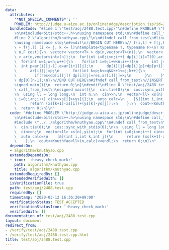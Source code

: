 ```yaml
---
data:
  attributes:
    '*NOT_SPECIAL_COMMENTS*': ''
    PROBLEM: http://judge.u-aizu.ac.jp/onlinejudge/description.jsp?id=2488
  bundledCode: "#line 1 \"test/aoj/2488.test.cpp\"\n#define PROBLEM \"http://judge.u-aizu.ac.jp/onlinejudge/description.jsp?id=2488\"\
    \n\n#include<bits/stdc++.h>\nusing namespace std;\n\n#define call_from_test\n\
    #line 2 \"algorithm/knuthyao.cpp\"\n\n#ifndef call_from_test\n#line 5 \"algorithm/knuthyao.cpp\"\
    \nusing namespace std;\n#endif\n//BEGIN CUT HERE\n// f(i,l) + f(j,k) >= f(i,k)\
    \ + f(j,l) (i <= j, k <= l)\ntemplate<typename T, typename F>\nT KnuthYao(int\
    \ n,F cost){\n  vector< vector<T> > dp(n,vector<T>(n));\n  vector< vector<int>\
    \ > ar(n,vector<int>(n));\n  for(int i=0;i<n;i++) dp[i][i]=T(0),ar[i][i]=i;\n\
    \  for(int w=1;w<n;w++){\n    for(int i=0;i+w<n;i++){\n      int j=i+w;\n    \
    \  int p=ar[i][j-1],q=ar[i+1][j];\n      dp[i][j]=dp[i][p]+dp[p+1][j]+cost(i,p,j);\n\
    \      ar[i][j]=p;\n      for(int k=p;k<=q&&k+1<=j;k++){\n        T res=dp[i][k]+dp[k+1][j]+cost(i,k,j);\n\
    \        if(res<dp[i][j]) dp[i][j]=res,ar[i][j]=k;\n      }\n    }\n  }\n  return\
    \ dp[0][n-1];\n}\n//END CUT HERE\n#ifndef call_from_test\n//INSERT ABOVE HERE\n\
    signed main(){\n  return 0;\n}\n#endif\n#line 8 \"test/aoj/2488.test.cpp\"\n#undef\
    \ call_from_test\n\nsigned main(){\n  cin.tie(0);\n  ios::sync_with_stdio(0);\n\
    \n  using ll = long long;\n  int n;\n  cin>>n;\n  vector<ll> xs(n),ys(n);\n  for(int\
    \ i=0;i<n;i++) cin>>xs[i]>>ys[i];\n  auto calc=\n    [&](int i,int k,int j){\n\
    \      return (xs[k+1]-xs[i])+(ys[k]-ys[j]);\n    };\n  cout<<KnuthYao<ll>(n,calc)<<endl;\n\
    \  return 0;\n}\n"
  code: "#define PROBLEM \"http://judge.u-aizu.ac.jp/onlinejudge/description.jsp?id=2488\"\
    \n\n#include<bits/stdc++.h>\nusing namespace std;\n\n#define call_from_test\n\
    #include \"../../algorithm/knuthyao.cpp\"\n#undef call_from_test\n\nsigned main(){\n\
    \  cin.tie(0);\n  ios::sync_with_stdio(0);\n\n  using ll = long long;\n  int n;\n\
    \  cin>>n;\n  vector<ll> xs(n),ys(n);\n  for(int i=0;i<n;i++) cin>>xs[i]>>ys[i];\n\
    \  auto calc=\n    [&](int i,int k,int j){\n      return (xs[k+1]-xs[i])+(ys[k]-ys[j]);\n\
    \    };\n  cout<<KnuthYao<ll>(n,calc)<<endl;\n  return 0;\n}\n"
  dependsOn:
  - algorithm/knuthyao.cpp
  extendedDependsOn:
  - icon: ':heavy_check_mark:'
    path: algorithm/knuthyao.cpp
    title: algorithm/knuthyao.cpp
  extendedRequiredBy: []
  extendedVerifiedWith: []
  isVerificationFile: true
  path: test/aoj/2488.test.cpp
  requiredBy: []
  timestamp: '2020-03-12 16:36:20+09:00'
  verificationStatus: TEST_ACCEPTED
  verificationStatusIcon: ':heavy_check_mark:'
  verifiedWith: []
documentation_of: test/aoj/2488.test.cpp
layout: document
redirect_from:
- /verify/test/aoj/2488.test.cpp
- /verify/test/aoj/2488.test.cpp.html
title: test/aoj/2488.test.cpp
---
```

